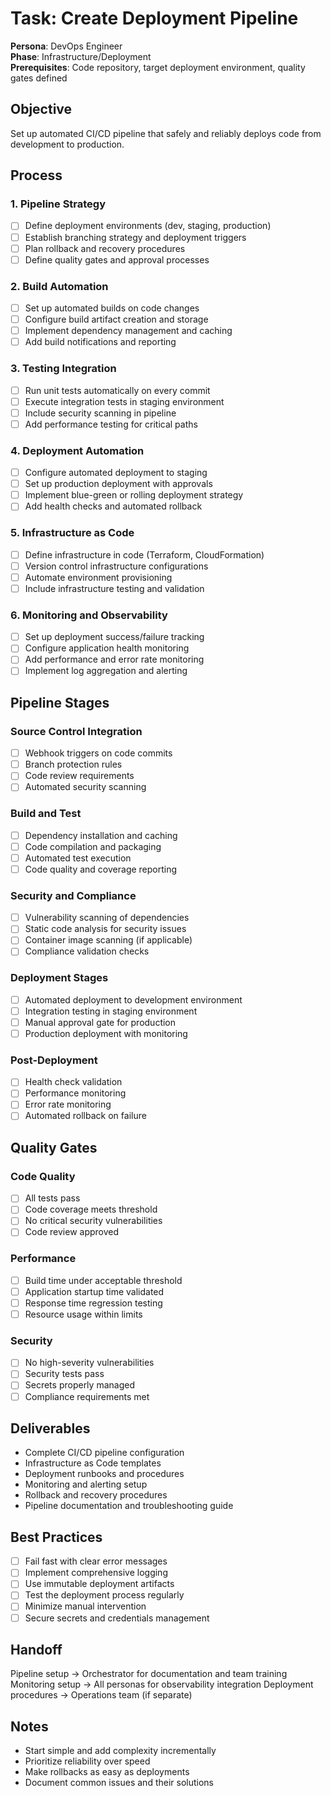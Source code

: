 # Task: Create Deployment Pipeline

**Persona**: DevOps Engineer  
**Phase**: Infrastructure/Deployment  
**Prerequisites**: Code repository, target deployment environment, quality gates defined

## Objective
Set up automated CI/CD pipeline that safely and reliably deploys code from development to production.

## Process

### 1. Pipeline Strategy
- [ ] Define deployment environments (dev, staging, production)
- [ ] Establish branching strategy and deployment triggers
- [ ] Plan rollback and recovery procedures
- [ ] Define quality gates and approval processes

### 2. Build Automation
- [ ] Set up automated builds on code changes
- [ ] Configure build artifact creation and storage
- [ ] Implement dependency management and caching
- [ ] Add build notifications and reporting

### 3. Testing Integration
- [ ] Run unit tests automatically on every commit
- [ ] Execute integration tests in staging environment
- [ ] Include security scanning in pipeline
- [ ] Add performance testing for critical paths

### 4. Deployment Automation
- [ ] Configure automated deployment to staging
- [ ] Set up production deployment with approvals
- [ ] Implement blue-green or rolling deployment strategy
- [ ] Add health checks and automated rollback

### 5. Infrastructure as Code
- [ ] Define infrastructure in code (Terraform, CloudFormation)
- [ ] Version control infrastructure configurations
- [ ] Automate environment provisioning
- [ ] Include infrastructure testing and validation

### 6. Monitoring and Observability
- [ ] Set up deployment success/failure tracking
- [ ] Configure application health monitoring
- [ ] Add performance and error rate monitoring
- [ ] Implement log aggregation and alerting

## Pipeline Stages

### Source Control Integration
- [ ] Webhook triggers on code commits
- [ ] Branch protection rules
- [ ] Code review requirements
- [ ] Automated security scanning

### Build and Test
- [ ] Dependency installation and caching
- [ ] Code compilation and packaging
- [ ] Automated test execution
- [ ] Code quality and coverage reporting

### Security and Compliance
- [ ] Vulnerability scanning of dependencies
- [ ] Static code analysis for security issues
- [ ] Container image scanning (if applicable)
- [ ] Compliance validation checks

### Deployment Stages
- [ ] Automated deployment to development environment
- [ ] Integration testing in staging environment
- [ ] Manual approval gate for production
- [ ] Production deployment with monitoring

### Post-Deployment
- [ ] Health check validation
- [ ] Performance monitoring
- [ ] Error rate monitoring
- [ ] Automated rollback on failure

## Quality Gates

### Code Quality
- [ ] All tests pass
- [ ] Code coverage meets threshold
- [ ] No critical security vulnerabilities
- [ ] Code review approved

### Performance
- [ ] Build time under acceptable threshold
- [ ] Application startup time validated
- [ ] Response time regression testing
- [ ] Resource usage within limits

### Security
- [ ] No high-severity vulnerabilities
- [ ] Security tests pass
- [ ] Secrets properly managed
- [ ] Compliance requirements met

## Deliverables
- Complete CI/CD pipeline configuration
- Infrastructure as Code templates
- Deployment runbooks and procedures
- Monitoring and alerting setup
- Rollback and recovery procedures
- Pipeline documentation and troubleshooting guide

## Best Practices
- [ ] Fail fast with clear error messages
- [ ] Implement comprehensive logging
- [ ] Use immutable deployment artifacts
- [ ] Test the deployment process regularly
- [ ] Minimize manual intervention
- [ ] Secure secrets and credentials management

## Handoff
Pipeline setup → Orchestrator for documentation and team training
Monitoring setup → All personas for observability integration
Deployment procedures → Operations team (if separate)

## Notes
- Start simple and add complexity incrementally
- Prioritize reliability over speed
- Make rollbacks as easy as deployments
- Document common issues and their solutions